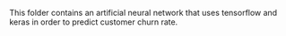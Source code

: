 This folder contains an artificial neural network that uses tensorflow and keras in order to predict customer churn rate.
